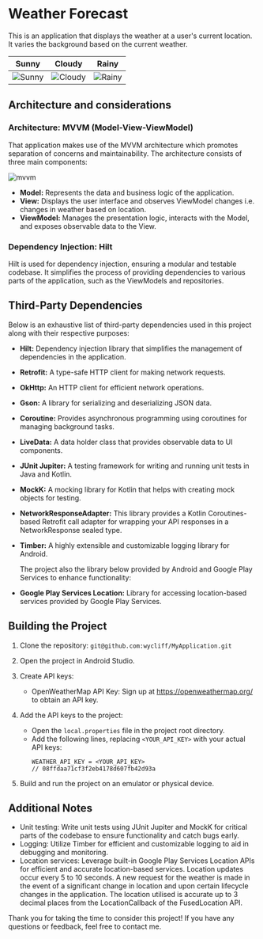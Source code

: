 # Weather Forecast

This is an application that displays the weather at a user's current location. It varies the background based on the current weather.

| Sunny                            | Cloudy                              | Rainy                        |
| ---------------------------------| ----------------------------------- | ---------------------------- |
| ![Sunny](https://github.com/wycliff/MyApplication/assets/20297562/393f67b3-a239-4cce-ad46-a52c4fac7a4a) | ![Cloudy](https://github.com/wycliff/MyApplication/assets/20297562/2076a203-ecfc-4c6d-977a-9afd274b3eb4)| ![Rainy](https://github.com/wycliff/MyApplication/assets/20297562/7ba75fe9-3b4f-4a5d-8f08-d812d3a352ec)

## Architecture and considerations

### Architecture: MVVM (Model-View-ViewModel)
That application makes use of the MVVM architecture which promotes separation of concerns and maintainability. The architecture consists of three main components:


![mvvm](https://github.com/wycliff/MyApplication/assets/20297562/6233e0c2-2d02-44b0-9aff-9efa66c27fca)

- **Model:** Represents the data and business logic of the application.
- **View:** Displays the user interface and observes ViewModel changes i.e. changes in weather based on location.
- **ViewModel:** Manages the presentation logic, interacts with the Model, and exposes observable data to the View.

### Dependency Injection: Hilt
Hilt is used for dependency injection, ensuring a modular and testable codebase. It simplifies the process of providing dependencies to various parts of the application, such as the ViewModels and repositories.

## Third-Party Dependencies

Below is an exhaustive list of third-party dependencies used in this project along with their respective purposes:

- **Hilt:** Dependency injection library that simplifies the management of dependencies in the application.
- **Retrofit:** A type-safe HTTP client for making network requests.
- **OkHttp:** An HTTP client for efficient network operations.
- **Gson:** A library for serializing and deserializing JSON data.
- **Coroutine:** Provides asynchronous programming using coroutines for managing background tasks.
- **LiveData:** A data holder class that provides observable data to UI components.
- **JUnit Jupiter:** A testing framework for writing and running unit tests in Java and Kotlin.
- **MockK:** A mocking library for Kotlin that helps with creating mock objects for testing.
- **NetworkResponseAdapter:** This library provides a Kotlin Coroutines-based Retrofit call adapter for wrapping your API responses in a NetworkResponse sealed type.
- **Timber:** A highly extensible and customizable logging library for Android.

  The project  also the library below provided by Android and Google Play Services to enhance functionality:
- **Google Play Services Location:** Library for accessing location-based services provided by Google Play Services.

## Building the Project

1. Clone the repository: `git@github.com:wycliff/MyApplication.git`
2. Open the project in Android Studio.
3. Create API keys:
   - OpenWeatherMap API Key: Sign up at https://openweathermap.org/ to obtain an API key.

4. Add the API keys to the project:
   - Open the `local.properties` file in the project root directory.
   - Add the following lines, replacing `<YOUR_API_KEY>` with your actual API keys:
     ```
     WEATHER_API_KEY = <YOUR_API_KEY>
     // 08ffdaa71cf3f2eb4178d607fb42d93a
     ```
5. Build and run the project on an emulator or physical device.

## Additional Notes
- Unit testing: Write unit tests using JUnit Jupiter and MockK for critical parts of the codebase to ensure functionality and catch bugs early.
- Logging: Utilize Timber for efficient and customizable logging to aid in debugging and monitoring.
- Location services: Leverage built-in Google Play Services Location APIs for efficient and accurate location-based services. Location updates occur every 5 to 10 seconds. A new request for the weather is made in the event of a significant change in location and upon certain lifecycle changes in the application.
The location utilised is accurate up to 3 decimal places from the LocationCallback of the FusedLocation API.


Thank you for taking the time to consider this project! If you have any questions or feedback, feel free to contact me.
